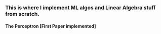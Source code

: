 ### This is where I implement ML algos and Linear Algebra stuff from scratch.

#### The Perceptron [First Paper implemented]